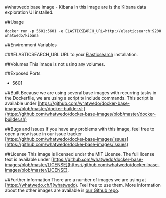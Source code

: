 #whatwedo base image - Kibana
In this image are is the Kibana data exploration UI installed.

##Usage

```
docker run -p 5601:5601 -e ELASTICSEARCH_URL=http://elasticsearch:9200 whatwedo/kibana
```

##Environment Variables

###ELASTICSEARCH_URL
URL to your [Elasticsearch](https://registry.hub.docker.com/u/whatwedo/elasticsearch/) installation.

##Volumes
This image is not using any volumes.

##Exposed Ports
* 5601

##Built
Because we are using several base images with recurring tasks in the Dockerfile, we are using a script to include commands. This script is available under [https://github.com/whatwedo/docker-base-images/blob/master/docker-builder.sh](https://github.com/whatwedo/docker-base-images/blob/master/docker-builder.sh)

##Bugs and Issues
If you have any problems with this image, feel free to open a new issue in our issue tracker [https://github.com/whatwedo/docker-base-images/issues](https://github.com/whatwedo/docker-base-images/issues)

##License
This image is licensed under the MIT License. The full license text is available under [https://github.com/whatwedo/docker-base-images/blob/master/LICENSE](https://github.com/whatwedo/docker-base-images/blob/master/LICENSE).

##Further information
There are a number of images we are using at [https://whatwedo.ch/](whatwedo). Feel free to use them. More information about the other images are available in [our Github repo](https://github.com/whatwedo/docker-base-images).